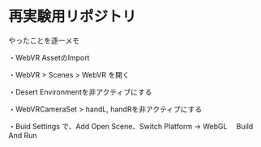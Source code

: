 # 再実験用リポジトリ

やったことを逐一メモ

・WebVR AssetのImport

・WebVR > Scenes > WebVR を開く

・Desert Environmentを非アクティブにする

・WebVRCameraSet > handL, handRを非アクティブにする

・Buid Settings で、Add Open Scene、Switch Platform -> WebGL
　Build And Run
